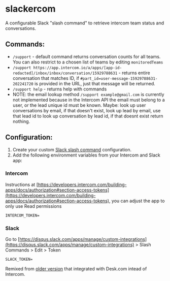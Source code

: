 # slackercom
A configurable Slack "slash command" to retrieve intercom team status and conversations.

## Commands:
- `/support` - default command returns conversation counts for all teams. You can also restrict to a chosen list of teams by editing `monitoredTeams`
- `/support https://app.intercom.io/a/apps/[app-id-redacted]/inbox/inbox/conversation/15929788631` - returns entire conversation that matches ID, if `#part_id=user-message-15929788631-202241720` is provided in the URL, just that message will be returned.
- `/support help` - returns help with commands
- NOTE: the email lookup method `/support example@gmail.com` is currently not implemented because in the Intercom API the email must belong to a user, or the lead unique id must be known. Maybe: look up user conversations by email, if that doesn't exist, look up lead by email, use that lead id to look up conversation by lead id, if that doesnt exist return nothing.

## Configuration:

1. Create your custom [Slack slash command](https://api.slack.com/slash-commands) configuration.
2. Add the following environment variables from your Intercom and Slack app:

### Intercom
Instructions at [https://developers.intercom.com/building-apps/docs/authorization#section-access-tokens](https://developers.intercom.com/building-apps/docs/authorization#section-access-tokens), you can adjust the app to only use Read permissions

`INTERCOM_TOKEN=`

### Slack
Go to [https://disqus.slack.com/apps/manage/custom-integrations](https://disqus.slack.com/apps/manage/custom-integrations) > Slash Commands > Edit > Token

`SLACK_TOKEN=`

Remixed from [older version](https://glitch.com/~tickets) that integrated with Desk.com intead of Intercom.